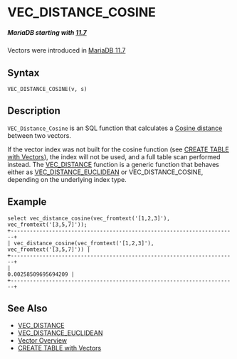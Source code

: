 
# VEC_DISTANCE_COSINE


##### MariaDB starting with [11.7](../../../../../release-notes/mariadb-community-server/what-is-mariadb-117.md)
Vectors were introduced in [MariaDB 11.7](../../../../../release-notes/mariadb-community-server/what-is-mariadb-117.md)


## Syntax


```
VEC_DISTANCE_COSINE(v, s)
```

## Description


`VEC_Distance_Cosine` is an SQL function that calculates a [Cosine distance](https://en.wikipedia.org/wiki/Cosine_similarity#Cosine_distance) between two vectors.


If the vector index was not built for the cosine function (see [CREATE TABLE with Vectors](../create-table-with-vectors.md)), the index will not be used, and a full table scan performed instead. The [VEC_DISTANCE](vector-functions-vec_distance.md) function is a generic function that behaves either as [VEC_DISTANCE_EUCLIDEAN](vec_distance_euclidean.md) or VEC_DISTANCE_COSINE, depending on the underlying index type.


## Example


```
select vec_distance_cosine(vec_fromtext('[1,2,3]'), vec_fromtext('[3,5,7]'));
+-----------------------------------------------------------------------+
| vec_distance_cosine(vec_fromtext('[1,2,3]'), vec_fromtext('[3,5,7]')) |
+-----------------------------------------------------------------------+
|                                                   0.00258509695694209 |
+-----------------------------------------------------------------------+
```

## See Also


* [VEC_DISTANCE](vector-functions-vec_distance.md)
* [VEC_DISTANCE_EUCLIDEAN](vec_distance_euclidean.md)
* [Vector Overview](../vector-overview.md)
* [CREATE TABLE with Vectors](../create-table-with-vectors.md)

